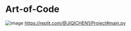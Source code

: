 # Art-of-Code
![image](https://github.com/Jacky2027/Art-of-Code/assets/150828446/c95e6b4f-a873-481f-ba41-1b9c2c4358a2)
https://replit.com/@JIQICHEN1/Project#main.py
